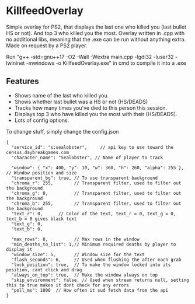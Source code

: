 # KillfeedOverlay
Simple overlay for PS2, that displays the last one who killed you (last bullet HS or not). And top 3 who killed you the most.
Overlay written in .cpp with no additional libs, meaning that the .exe can be run without anything extra. Made on request by a PS2 player.

Run "g++ -std=gnu++17 -O2 -Wall -Wextra main.cpp -lgdi32 -luser32 -lwininet -mwindows -o KillfeedOverlay.exe" in cmd to compile it into a .exe

## Features
* Shows name of the last who killed you.
* Shows whether last bullet was a HS or not (HS/DEADS)
* Tracks how many times you've died to this person this session.
* Displays top 3 who have killed you the most with their (HS/DEADS).
* Lots of config options.

To change stuff, simply change the config.json
```
{
  "service_id": "s:sealobster",		// api key to use toward the census.daybreakgames.com
  "character_name": "Sealobster", // Name of player to track

  "window": { "x": 400, "y": 10, "w": 360, "h": 260, "alpha": 255 }, // Window position and size
  "transparent_bg": true, // To use transparent background
  "chroma_r": 255, 		  // Transparent filter, used to filter out the background
  "chroma_g": 0,		  // Transparent filter, used to filter out the background
  "chroma_b": 255,		  // Transparent filter, used to filter out the background
  "text_r": 0,      // Color of the text, text_r = 0, text_g = 0, text_b = 0 gives black text
  "text_g": 0,
  "text_b": 0,
  
  "max_rows": 8,		  // Max rows in the window
  "min_deaths_to_list": 1,// Minimum required deaths by player to display it
  "window_size": 5,		  // Window size for the text
  "flash_seconds": 6,	  // Used when flushing the after each grab
  "lock_position": true,  // To make the window locked into its position, cant click and drag
  "always_on_top": true,  // Make the window always on top
  "skip_environment": false, // Used when stream returns null, setting this to true makes it dont check for any errors
  "poll_ms": 1000  // How often it sud fetch data from the api
}
```
